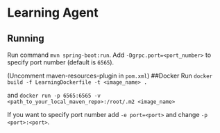 # Learning Agent
## Running
Run command `mvn spring-boot:run`. Add `-Dgrpc.port=<port_number>` to specify port number (default is `6565`).

(Uncomment maven-resources-plugin in `pom.xml`)
##Docker
Run `docker build -f LearningDockerfile -t <image_name> .` 

and `docker run -p 6565:6565 -v <path_to_your_local_maven_repo>:/root/.m2 <image_name>`

If you want to specify port number add `-e port=<port>` and change `-p <port>:<port>`.